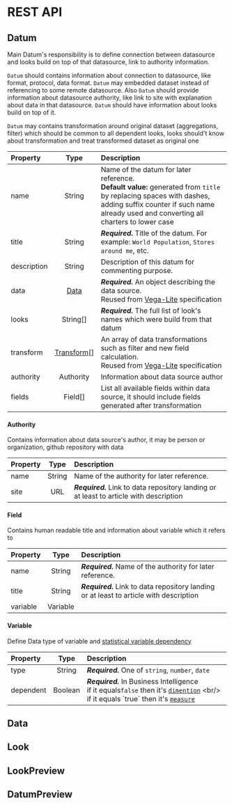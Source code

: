 # REST API

## Datum

Main Datum's responsibility is to define connection between datasource and looks build on top of that datasource, link to authority
information.

`Datum` should contains information about connection to datasource, like format, protocol, data format. 
`Datum` may embedded dataset instead of referencing to some remote datasource. 
Also `Datum` should provide information about datasource authority, like link to site with explanation about data in that datasource. 
`Datum` should have information about looks build on top of it.

`Datum` may contains transformation around original dataset (aggregations, filter) which should be common to all dependent
looks, looks should't know about transformation and treat transformed dataset as original one

| Property    | Type  | Description  |
| :---------- |:-------------:| :-----|
| name        | String  |  Name of the datum for later reference. <br/> **Default value:** generated from `title` by replacing spaces with dashes, adding suffix counter if such name already used and converting all charters to lower case|
| title       | String      | _**Required.**_ Title of the datum. For example: `World Population`, `Stores around me`, etc.|
| description | String      | Description of this datum for commenting purpose. |
| data | [Data](https://vega.github.io/vega-lite/docs/data.html)  | _**Required.**_ An object describing the data source. <br/> Reused from [Vega-Lite](https://vega.github.io/vega-lite/docs/spec.html) specification  |
| looks | String[] | _**Required.**_ The full list of look's names which were build from that datum |
| transform | [Transform](https://vega.github.io/vega-lite/docs/transform.html)[] | An array of data transformations such as filter and new field calculation. <br/> Reused from [Vega-Lite](https://vega.github.io/vega-lite/docs/spec.html) specification|
| authority | Authority | Information about data source author |
| fields | Field[] | List all available fields within data source, it should include fields generated after transformation|

#### Authority

Contains information about data source's author, it may be person or organization, github repository with data

| Property    | Type  | Description  |
| :---------- |:-------------:| :-----|
| name        | String  |  Name of the authority for later reference. |
| site       | URL      | _**Required.**_ Link to data repository landing or at least to article with description|


#### Field

Contains human readable title and information about variable which it refers to

| Property    | Type  | Description  |
| :---------- |:-------------:| :-----|
| name        | String  |  _**Required.**_ Name of the authority for later reference. |
| title       | String  | _**Required.**_ Link to data repository landing or at least to article with description|
| variable        | Variable  | 

#### Variable

Define Data type of variable and [statistical variable dependency](https://en.wikipedia.org/wiki/Dependent_and_independent_variables)

| Property    | Type  | Description  |
| :---------- |:-------------:| :-----|
| type        | String  |  _**Required.**_ One of `string`, `number`, `date` |
| dependent   | Boolean  |  _**Required.**_  In Business Intelligence <br/> if it equals`false` then it's [`dimention`](https://en.wikipedia.org/wiki/Dimension_(data_warehouse)) <br/> if it equals `true` then it's [`measure`](https://en.wikipedia.org/wiki/Measure_(data_warehouse))


## Data 

## Look


## LookPreview

## DatumPreview
